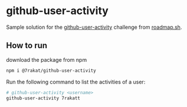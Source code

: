 # github-user-activity
Sample solution for the [github-user-activity](https://roadmap.sh/projects/github-user-activity) challenge from [roadmap.sh](https://roadmap.sh/).

## How to run

download the package from npm

```bash
npm i @7rakat/github-user-activity
```

Run the following command to list the activities of a user:

```bash
# github-user-activity <username>
github-user-activity 7rakatt
```
